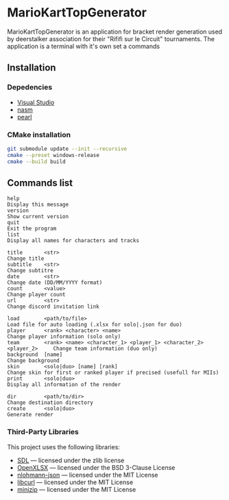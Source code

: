 # MarioKartTopGenerator

MarioKartTopGenerator is an application for bracket render generation used by deerstalker association for their "Rififi sur le Circuit" tournaments.
The application is a terminal with it's own set a commands

## Installation

### Depedencies

- [Visual Studio](https://visualstudio.microsoft.com/downloads/)
- [nasm](https://www.nasm.us/)
- [pearl](https://www.perl.org/get.html)

### CMake installation

```bash
git submodule update --init --recursive
cmake --preset windows-release
cmake --build build
```

## Commands list
```
help                                                                            Display this message
version                                                                         Show current version
quit                                                                            Exit the program
list                                                                            Display all names for characters and tracks

title       <str>                                                               Change title
subtitle    <str>                                                               Change subtitre
date        <str>                                                               Change date (DD/MM/YYYY format)
count       <value>                                                             Change player count
url         <str>                                                               Change discord invitation link

load        <path/to/file>                                                      Load file for auto loading (.xlsx for solo|.json for duo)
player      <rank> <character> <name>                                           Change player information (solo only)
team        <rank> <name> <character_1> <player_1> <character_2> <player_2>     Change team information (duo only)
background  [name]                                                              Change background
skin        <solo|duo> [name] [rank]                                            Change skin for first or ranked player if precised (usefull for MIIs)
print       <solo|duo>                                                          Display all information of the render

dir         <path/to/dir>                                                       Change destination directory
create      <solo|duo>                                                          Generate render
```

### Third-Party Libraries

This project uses the following libraries:

- [SDL](https://github.com/libsdl-org/SDL) — licensed under the zlib license
- [OpenXLSX](https://github.com/troldal/OpenXLSX) — licensed under the BSD 3-Clause License
- [nlohmann-json](https://github.com/nlohmann/json/blob/develop/LICENSE.MIT) — licensed under the MIT License
- [libcurl](https://github.com/curl/curl/blob/master/LICENSES/curl.txt) — licensed under the MIT License
- [minizip](https://github.com/madler/zlib/blob/master/LICENSE) — licensed under the MIT License
